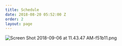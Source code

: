 ```yaml
---
title: Schedule
date: 2018-08-20 05:52:00 Z
order: 2
layout: page
---
```


![Screen Shot 2018-09-06 at 11.43.47 AM-f51b11.png](/uploads/Screen%20Shot%202018-09-06%20at%2011.43.47%20AM-f51b11.png)